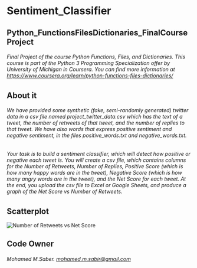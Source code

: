 # Sentiment_Classifier
## Python_FunctionsFilesDictionaries_FinalCourseProject
###### Final Project of the course Python Functions, Files, and Dictionaries. This course is part of the Python 3 Programming Specialization offer by University of Michigan in Coursera. You can find more information at https://www.coursera.org/learn/python-functions-files-dictionaries/



## About it
###### We have provided some synthetic (fake, semi-randomly generated) twitter data in a csv file named project_twitter_data.csv which has the text of a tweet, the number of retweets of that tweet, and the number of replies to that tweet. We have also words that express positive sentiment and negative sentiment, in the files positive_words.txt and negative_words.txt.

###### Your task is to build a sentiment classifier, which will detect how positive or negative each tweet is. You will create a csv file, which contains columns for the Number of Retweets, Number of Replies, Positive Score (which is how many happy words are in the tweet), Negative Score (which is how many angry words are in the tweet), and the Net Score for each tweet. At the end, you upload the csv file to Excel or Google Sheets, and produce a graph of the Net Score vs Number of Retweets.



## Scatterplot
![Number of Retweets vs Net Score](https://user-images.githubusercontent.com/45952322/86441843-215a1e00-bd0d-11ea-9c9f-0f26d7af30d1.png)

## Code Owner
###### Mohamed M.Saber. mohamed.m.sabir@gmail.com
